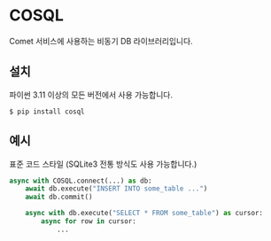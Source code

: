 # COSQL
Comet 서비스에 사용하는 비동기 DB 라이브러리입니다.

## 설치
파이썬 3.11 이상의 모든 버전에서 사용 가능합니다.
``` console
$ pip install cosql
```

## 예시
표준 코드 스타일 (SQLite3 전통 방식도 사용 가능합니다.)
``` python
async with COSQL.connect(...) as db:
    await db.execute("INSERT INTO some_table ...")
    await db.commit()

    async with db.execute("SELECT * FROM some_table") as cursor:
        async for row in cursor:
            ...
```
